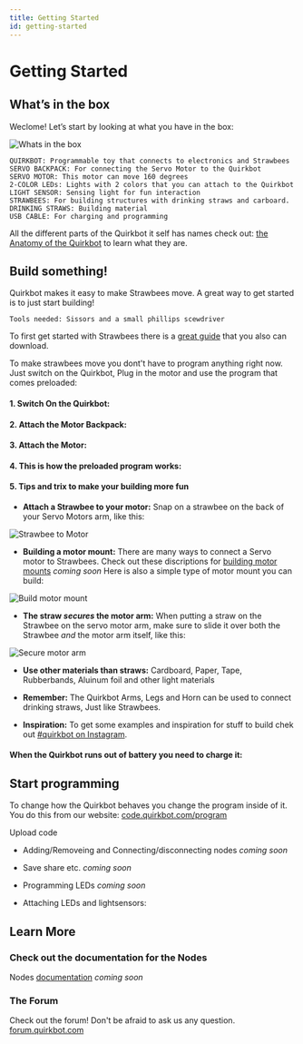 ```yaml
---
title: Getting Started
id: getting-started
---
```


# Getting Started

## What’s in the box
Weclome! Let’s start by looking at what you have in the box:

![Whats in the box]   

    QUIRKBOT: Programmable toy that connects to electronics and Strawbees
    SERVO BACKPACK: For connecting the Servo Motor to the Quirkbot
    SERVO MOTOR: This motor can move 160 degrees
    2-COLOR LEDs: Lights with 2 colors that you can attach to the Quirkbot
    LIGHT SENSOR: Sensing light for fun interaction
    STRAWBEES: For building structures with drinking straws and carboard.
    DRINKING STRAWS: Building material
    USB CABLE: For charging and programming

All the different parts of the Quirkbot it self has names check out: [the Anatomy of the Quirkbot](https://github.com/kristoferhagbard/QbDoc/blob/master/Hardware/Quirkbot_anatomy.pdf) to learn what they are.


## Build something!

Quirkbot makes it easy to make Strawbees move. A great way to get started is to just start building!

    Tools needed: Sissors and a small phillips scewdriver

To first get started with Strawbees there is a [great guide](http://www.strawbees.com/wp-content/uploads/2015/11/booklet_a4_small.pdf) that you also can download.

To make strawbees move you dont't have to program anything right now. Just switch on the Quirkbot, Plug in the motor and use the program that comes preloaded:

#### 1. Switch On the Quirkbot:

<p class="google-youtube"><google-youtube video-id="GkSwaykm1vs" fluid rel="0"></google-youtube></p>


#### 2. Attach the Motor Backpack:

<p class="google-youtube"><google-youtube video-id="XO3nd1q9Yx4" fluid rel="0"></google-youtube></p>


#### 3. Attach the Motor:

<p class="google-youtube"><google-youtube video-id="wWDKuAK6-ok" fluid rel="0"></google-youtube></p>


#### 4. This is how the preloaded program works:

<p class="google-youtube"><google-youtube video-id="4HHj5UaTJuU" fluid rel="0"></google-youtube></p>


#### 5. Tips and trix to make your building more fun

- **Attach a Strawbee to your motor:** Snap on a strawbee on the back of your Servo Motors arm, like this:

![Strawbee to Motor]

- **Building a motor mount:** There are many ways to connect a Servo motor to Strawbees. Check out these discriptions for [building motor mounts]() *coming soon* Here is also a simple type of motor mount you can build:

![Build motor mount]

- **The straw *secures* the motor arm:** When putting a straw on the Strawbee on the servo motor arm, make sure to slide it over both the Strawbee *and* the motor arm itself, like this:

![Secure motor arm]

- **Use other materials than straws:** Cardboard, Paper, Tape, Rubberbands, Aluinum foil and other light materials

- **Remember:** The Quirkbot Arms, Legs and Horn can be used to connect drinking straws, Just like Strawbees.

- **Inspiration:** To get some examples and inspiration for stuff to build chek out [#quirkbot on Instagram](https://www.instagram.com/explore/tags/quirkbot/).

#### When the Quirkbot runs out of battery you need to charge it:

<p class="google-youtube"><google-youtube video-id="DyBdUnRJQzo" fluid rel="0"></google-youtube></p>

## Start programming


To change how the Quirkbot behaves you change the program inside of it. You do this from our website: [code.quirkbot.com/program](http://code.quirkbot.com/program/)

Upload code

<p class="google-youtube"><google-youtube video-id="Wz-Hy0kfnHo" fluid rel="0"></google-youtube></p>

* Adding/Removeing and Connecting/disconnecting nodes
 *coming soon*

* Save share etc.
 *coming soon*

* Programming LEDs
 *coming soon*

* Attaching LEDs and lightsensors:

<p class="google-youtube"><google-youtube video-id="i8j6pVTig60" fluid rel="0"></google-youtube></p>




## Learn More

### Check out the documentation for the Nodes


Nodes [documentation](http://code.quirkbot.com/help/docs/nodes/)  *coming soon*

### The Forum

Check out the forum! Don't be afraid to ask us any question.
[forum.quirkbot.com](http://forum.quirkbot.com/)

[Strawbee to Motor]: {{r_base_url}}/content-assets/documentation/getting-started/strawbee_to_motor.png
[Whats in the box]: {{r_base_url}}/content-assets/documentation/getting-started/whats_in_the_box.png
[Build motor mount]: {{r_base_url}}/content-assets/documentation/getting-started/build_motor_mount.png
[Secure motor arm]: {{r_base_url}}/content-assets/documentation/getting-started/secure_motor_arm.png
